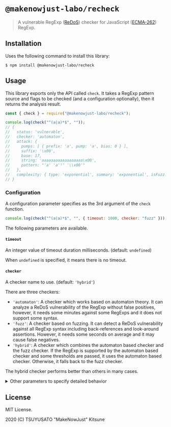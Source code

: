 # `@makenowjust-labo/recheck`

> A vulnerable RegExp ([ReDoS][]) checker for JavaScript ([ECMA-262][]) RegExp.

[redos]: https://en.wikipedia.org/wiki/ReDoS
[ecma-262]: https://www.ecma-international.org/ecma-262/11.0/index.html#title

## Installation

Uses the following command to install this library:

```console
$ npm install @makenowjust-labo/recheck
```

## Usage

This library exports only the API called `check`.
It takes a RegExp pattern source and flags to be checked (and a configuration optionally),
then it returns the analysis result.

```javascript
const { check } = require("@makenowjust-labo/recheck");

console.log(check("^(a|a)*$", ""));
// {
//   status: 'vulnerable',
//   checker: 'automaton',
//   attack: {
//     pumps: [ { prefix: 'a', pump: 'a', bias: 0 } ],
//     suffix: '\x00',
//     base: 17,
//     string: 'aaaaaaaaaaaaaaaaaa\x00',
//     pattern: "'a' 'a'¹⁷ '\\x00'"
//   },
//   complexity: { type: 'exponential', summary: 'exponential', isFuzz: false }
// }
```

### Configuration

A configuration parameter specifies as the 3rd argument of the `check` function.

```javascript
console.log(check("^(a|a)*$", "", { timeout: 1000, checker: "fuzz" }));
```

The following parameters are available.

#### `timeout`

An integer value of timeout duration milliseconds. (default: `undefined`)

When `undefined` is specified, it means there is no timeout.

#### `checker`

A checker name to use. (default: `'hybrid'`)

There are three checkers:

- `'automaton'`: A checker which works based on automaton theory.
  It can analyze a ReDoS vulnerability of the RegExp without false positives,
  however, it needs some minutes against some RegExps and it does not support some syntax.
- `'fuzz'`: A checker based on fuzzing.
  It can detect a ReDoS vulnerability against all RegExp syntax including back-references
  and look-around assertions. However, it needs some seconds on average and it may cause
  false negatives.
- `'hybrid'`: A checker which combines the automaton based checker and the fuzz checker.
  If the RegExp is supported by the automaton based checker and some thresholds are passed,
  it uses the automaton based checker. Otherwise, it falls back to the fuzz checker.

The hybrid checker performs better than others in many cases.

<details>

<summary>Other parameters to specify detailed behavior</summary>

And, there are other parameters to specify detailed behavior.
They are set to perform better as the default, so it is rare to specify them
and it needs to know the checkers in depth to set the correct value.

#### `maxAttackSize`

An integer value of a maximum length of an attack string. (default: `4_000`)

The checker finds a vulnerable string not to exceed this length.

#### `attackLimit`

An integer value of a limit of VM execution steps. (default: `100_000`)

The checker assumes the RegExp is vulnerable when a string exists
against which steps exceed the limit.

#### `randomSeed`

An integer value of seed for pseudo-random number generator in fuzzing. (default: `undefined`)

When `undefined` is specified, it uses a system default seed.

#### `seedLimit`

An integer value of a limit of VM execution steps on the seeding phase. (default: `1_000`)

#### `populationLimit`

An integer value of a limit of VM execution steps on the incubation phase. (default: `10_000`)

#### `crossSize`

An integer value of the number of crossings on one generation. (default: `25`)

#### `mutateSize`

An integer value of the number of mutations on one generation. (default: `50`)

#### `maxSeedSize`

An integer value of a maximum size of a seed set. (default: `50`)

#### `maxGenerationSize`

An integer value of a maximum size of a living population on one generation. (default: `100`)

#### `maxIteration`

An integer value of a number of iterations on the incubation phase. (default: `30`)

#### `maxDegree`

An integer value of a maximum degree to attempt on building an attack string. (default: `4`)

#### `maxRepeatCount`

An integer value of a limit of repetition count in the RegExp. (default: `20`)

If the RegExp exceeds this limit on the hybrid checker, it switches to
use the fuzz checker to analyze instead of the automaton based checker.

#### `maxNFASize`

An integer value of a maximum size of the transition function of NFA. (default: `40000`)

If the NFA's transition function exceeds this limit on the hybrid checker,
it switches to use fuzz checker to analyze instead of the automaton based checker.

#### `maxPatternSize`

An integer value of maximum size of the pattern. (default: `1500`)

If the pattern size exceeds this limit on the hybrid checker,
it switches to use fuzz checker to analyze instead of the automaton based checker.

</details>

## License

MIT License.

2020 (C) TSUYUSATO "MakeNowJust" Kitsune
